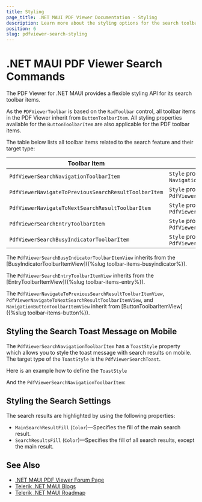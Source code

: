 ```yaml
---
title: Styling
page_title: .NET MAUI PDF Viewer Documentation - Styling
description: Learn more about the styling options for the search toolbar items.
position: 6
slug: pdfviewer-search-styling
---
```


# .NET MAUI PDF Viewer Search Commands

The PDF Viewer for .NET MAUI provides a flexible styling API for its search toolbar items. 

As the `PDFViewerToolbar` is based on the `RadToolbar` control, all toolbar items in the PDF Viewer inherit from `ButtonToolbarItem`. All styling properties available for the `ButtonToolbarItem` are also applicable for the PDF toolbar items. 

The table below lists all toolbar items related to the search feature and their target type:

| Toolbar Item | Target Type |
| ------ | ------ |
| `PdfViewerSearchNavigationToolbarItem` | `Style` property with target type `NavigationButtonToolbarItemView`  |
| `PdfViewerNavigateToPreviousSearchResultToolbarItem` | `Style` property with target type `PdfViewerNavigateToPreviousSearchResultToolbarItemView` |
| `PdfViewerNavigateToNextSearchResultToolbarItem` | `Style` property with target type `PdfViewerNavigateToNextSearchResultToolbarItemView` |
| `PdfViewerSearchEntryToolbarItem` | `Style` property with target type `PdfViewerSearchEntryToolbarItemView` |
| `PdfViewerSearchBusyIndicatorToolbarItem` | `Style` property with target type `PdfViewerSearchBusyIndicatorToolbarItemView` |

The `PdfViewerSearchBusyIndicatorToolbarItemView` inherits from the [BusyIndicatorToolbarItemView]({%slug toolbar-items-busyindicator%}).

The `PdfViewerSearchEntryToolbarItemView` inherits from the [EntryToolbarItemView]({%slug toolbar-items-entry%}).

The `PdfViewerNavigateToPreviousSearchResultToolbarItemView`, `PdfViewerNavigateToNextSearchResultToolbarItemView`, and `NavigationButtonToolbarItemView` inherit from [ButtonToolbarItemView]({%slug toolbar-items-button%}). 

## Styling the Search Toast Message on Mobile

The `PdfViewerSearchNavigationToolbarItem` has a `ToastStyle` property which allows you to style the toast message with search results on mobile. The target type of the `ToastStyle` is the `PdfViewerSearchToast`.

Here is an example how to define the `ToastStyle`

<snippet id='prfviewer-search-toast' />

And the `PdfViewerSearchNavigationToolbarItem`:

<snippet id='pdfviewer-search-toast-style' />

## Styling the Search Settings

The search results are highlighted by using the following properties:

* `MainSearchResultFill` (`Color`)&mdash;Specifies the fill of the main search result.
* `SearchResultsFill` (`Color`)&mdash;Specifies the fill of all search results, except the main result.

## See Also

- [.NET MAUI PDF Viewer Forum Page](https://www.telerik.com/forums/maui?tagId=2059)
- [Telerik .NET MAUI Blogs](https://www.telerik.com/blogs/mobile-net-maui)
- [Telerik .NET MAUI Roadmap](https://www.telerik.com/support/whats-new/maui-ui/roadmap)
